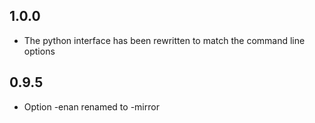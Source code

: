 1.0.0
-----

- The python interface has been rewritten to match the command line options

0.9.5
-----

- Option -enan renamed to -mirror
